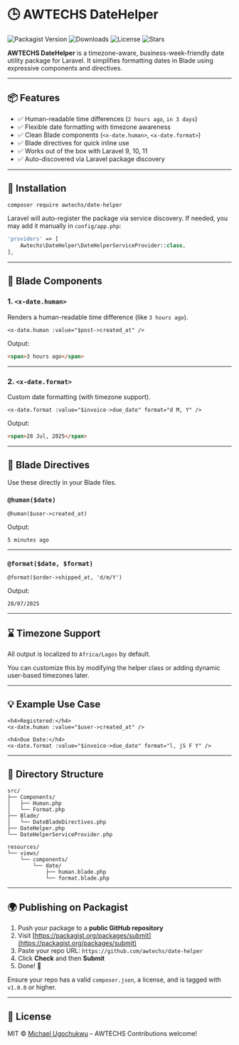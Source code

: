 # 🕒 AWTECHS DateHelper

![Packagist Version](https://img.shields.io/packagist/v/awtechs/date-helper?style=flat-square)
![Downloads](https://img.shields.io/packagist/dt/awtechs/date-helper?style=flat-square)
![License](https://img.shields.io/github/license/awtechs/date-helper?style=flat-square)
![Stars](https://img.shields.io/github/stars/awtechs/date-helper?style=flat-square)

**AWTECHS DateHelper** is a timezone-aware, business-week-friendly date utility package for Laravel.
It simplifies formatting dates in Blade using expressive components and directives.

---

## 📦 Features

* ✅ Human-readable time differences (`2 hours ago`, `in 3 days`)
* ✅ Flexible date formatting with timezone awareness
* ✅ Clean Blade components (`<x-date.human>`, `<x-date.format>`)
* ✅ Blade directives for quick inline use
* ✅ Works out of the box with Laravel 9, 10, 11
* ✅ Auto-discovered via Laravel package discovery

---

## 🚀 Installation

```bash
composer require awtechs/date-helper
```

Laravel will auto-register the package via service discovery.
If needed, you may add it manually in `config/app.php`:

```php
'providers' => [
    Awtechs\DateHelper\DateHelperServiceProvider::class,
],
```

---

## 🧩 Blade Components

### 1. `<x-date.human>`

Renders a human-readable time difference (like `3 hours ago`).

```blade
<x-date.human :value="$post->created_at" />
```

Output:

```html
<span>3 hours ago</span>
```

---

### 2. `<x-date.format>`

Custom date formatting (with timezone support).

```blade
<x-date.format :value="$invoice->due_date" format="d M, Y" />
```

Output:

```html
<span>28 Jul, 2025</span>
```

---

## 🧠 Blade Directives

Use these directly in your Blade files.

### `@human($date)`

```blade
@human($user->created_at)
```

Output:

```
5 minutes ago
```

---

### `@format($date, $format)`

```blade
@format($order->shipped_at, 'd/m/Y')
```

Output:

```
28/07/2025
```

---

## ⌛ Timezone Support

All output is localized to `Africa/Lagos` by default.

You can customize this by modifying the helper class or adding dynamic user-based timezones later.

---

## 💡 Example Use Case

```blade
<h4>Registered:</h4>
<x-date.human :value="$user->created_at" />

<h4>Due Date:</h4>
<x-date.format :value="$invoice->due_date" format="l, jS F Y" />
```

---

## 🧱 Directory Structure

```
src/
├── Components/
│   ├── Human.php
│   └── Format.php
├── Blade/
│   └── DateBladeDirectives.php
├── DateHelper.php
└── DateHelperServiceProvider.php

resources/
└── views/
    └── components/
        └── date/
            ├── human.blade.php
            └── format.blade.php
```

---

## 🌍 Publishing on Packagist

1. Push your package to a **public GitHub repository**
2. Visit [https://packagist.org/packages/submit](https://packagist.org/packages/submit)
3. Paste your repo URL: `https://github.com/awtechs/date-helper`
4. Click **Check** and then **Submit**
5. Done! 🎉

Ensure your repo has a valid `composer.json`, a license, and is tagged with `v1.0.0` or higher.

---

## 📄 License

MIT © [Michael Ugochukwu](mailto:eaglemike7@gmail.com) – AWTECHS
Contributions welcome!
